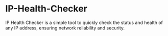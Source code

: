 # IP-Health-Checker
IP Health Checker is a simple tool to quickly check the status and health of any IP address, ensuring network reliability and security.
